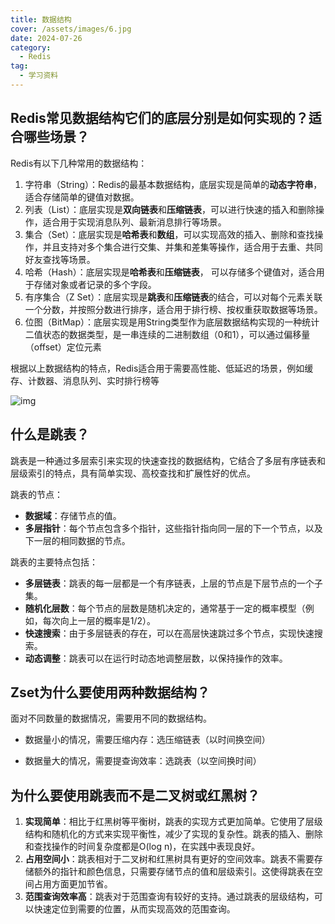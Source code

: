 ```yaml
---
title: 数据结构
cover: /assets/images/6.jpg
date: 2024-07-26
category:
  - Redis
tag:
  - 学习资料
---
```


<!-- more -->
## Redis常见数据结构它们的底层分别是如何实现的？适合哪些场景？

Redis有以下几种常用的数据结构：

1. 字符串（String）：Redis的最基本数据结构，底层实现是简单的**动态字符串**，适合存储简单的键值对数据。
2. 列表（List）：底层实现是**双向链表**和**压缩链表**，可以进行快速的插入和删除操作，适合用于实现消息队列、最新消息排行等场景。
3. 集合（Set）：底层实现是**哈希表**和**数组**，可以实现高效的插入、删除和查找操作，并且支持对多个集合进行交集、并集和差集等操作，适合用于去重、共同好友查找等场景。
4. 哈希（Hash）：底层实现是**哈希表**和**压缩链表**， 可以存储多个键值对，适合用于存储对象或者记录的多个字段。
5. 有序集合（Z Set）：底层实现是**跳表**和**压缩链表**的结合，可以对每个元素关联一个分数，并按照分数进行排序，适合用于排行榜、按权重获取数据等场景。
6. 位图（BitMap）：底层实现是用String类型作为底层数据结构实现的一种统计二值状态的数据类型，是一串连续的二进制数组（0和1），可以通过偏移量（offset）定位元素

根据以上数据结构的特点，Redis适合用于需要高性能、低延迟的场景，例如缓存、计数器、消息队列、实时排行榜等

![img](\assets\9fa26a74965efbf0f56b707a03bb9b7f-20230309232459468.png)

## 什么是跳表？

​	跳表是一种通过多层索引来实现的快速查找的数据结构，它结合了多层有序链表和层级索引的特点，具有简单实现、高校查找和扩展性好的优点。

跳表的节点：

- **数据域**：存储节点的值。
- **多层指针**：每个节点包含多个指针，这些指针指向同一层的下一个节点，以及下一层的相同数据的节点。

跳表的主要特点包括：

- **多层链表**：跳表的每一层都是一个有序链表，上层的节点是下层节点的一个子集。
- **随机化层数**：每个节点的层数是随机决定的，通常基于一定的概率模型（例如，每次向上一层的概率是1/2）。
- **快速搜索**：由于多层链表的存在，可以在高层快速跳过多个节点，实现快速搜索。
- **动态调整**：跳表可以在运行时动态地调整层数，以保持操作的效率。

## Zset为什么要使用两种数据结构？

面对不同数量的数据情况，需要用不同的数据结构。

- 数据量小的情况，需要压缩内存：选压缩链表（以时间换空间）

- 数据量大的情况，需要提查询效率：选跳表（以空间换时间）

## 为什么要使用跳表而不是二叉树或红黑树？

1. **实现简单**：相比于红黑树等平衡树，跳表的实现方式更加简单。它使用了层级结构和随机化的方式来实现平衡性，减少了实现的复杂性。跳表的插入、删除和查找操作的时间复杂度都是O(log n)，在实践中表现良好。
2. **占用空间小**：跳表相对于二叉树和红黑树具有更好的空间效率。跳表不需要存储额外的指针和颜色信息，只需要存储节点的值和层级索引。这使得跳表在空间占用方面更加节省。
3. **范围查询效率高**：跳表对于范围查询有较好的支持。通过跳表的层级结构，可以快速定位到需要的位置，从而实现高效的范围查询。


